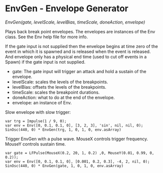 # EnvGen - Envelope Generator

_EnvGen(gate, levelScale, levelBias, timeScale, doneAction, envelope)_

Plays back break point envelopes. The envelopes are instances of the Env class.  See the Env help file for more info.

If the gate input is not supplied then the envelope begins at time zero of the event in which it is spawned and is released when the event is released.  And envelope only has a physical end time (used to cut off events in a Spawn) if the gate input is not supplied.

- gate: The gate input will trigger an attack and hold a sustain of the envelope.
- levelScale: scales the levels of the breakpoints.
- levelBias: offsets the levels of the breakpoints.
- timeScale: scales the breakpoint durations.
- doneAction: what to do at the end of the envelope.
- envelope: an instance of Env.

Slow envelope with slow trigger:

    var trg = Impulse(1 / 9, 0);
    var env = Env([0, 0.1, 0.1, 0], [3, 2, 3], 'sin', nil, nil, 0);
    SinOsc(440, 0) * EnvGen(trg, 1, 0, 1, 0, env.asArray)

Trigger EnvGen with a pulse wave. MouseX controls trigger frequency. MouseY controls sustain time.

    var gate = LFPulse(MouseX(0.2, 20, 1, 0.2) ,0, MouseY(0.01, 0.99, 0, 0.2));
    var env = Env([0, 0.1, 0.1, 0], [0.001, 0.2, 0.3], -4, 2, nil, 0);
    SinOsc(440, 0) * EnvGen(gate, 1, 0, 1, 0, env.asArray)
